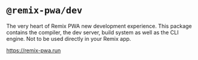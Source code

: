 # `@remix-pwa/dev`

The very heart of Remix PWA new development experience. This package contains the compiler, the dev server, build system as well as
the CLI engine. Not to be used directly in your Remix app.

https://remix-pwa.run
